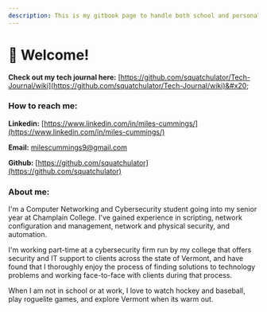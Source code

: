 ```yaml
---
description: This is my gitbook page to handle both school and personal projects.
---
```


# 💾 Welcome!

**Check out my tech journal here:** [https://github.com/squatchulator/Tech-Journal/wiki](https://github.com/squatchulator/Tech-Journal/wiki)&#x20;

### How to reach me:

**Linkedin:** [https://www.linkedin.com/in/miles-cummings/](https://www.linkedin.com/in/miles-cummings/)

**Email:** [milescummings9@gmail.com](mailto:milescummings9@gmail.com)&#x20;

**Github:** [https://github.com/squatchulator](https://github.com/squatchulator)



### About me:

I'm a Computer Networking and Cybersecurity student going into my senior year at Champlain College. I've gained experience in scripting, network configuration and management, network and physical security, and automation.

I'm working part-time at a cybersecurity firm run by my college that offers security and IT support to clients across the state of Vermont, and have found that I thoroughly enjoy the process of finding solutions to technology problems and working face-to-face with clients during that process.

When I am not in school or at work, I love to watch hockey and baseball, play roguelite games, and explore Vermont when its warm out.

